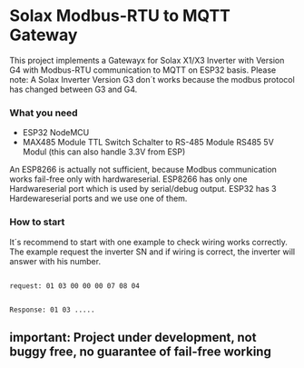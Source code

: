 # Solax Modbus-RTU to MQTT Gateway
This project implements a Gatewayx for Solax X1/X3 Inverter with Version G4 with Modbus-RTU communication to MQTT on ESP32 basis.
Please note: A Solax Inverter Version G3 don´t works because the modbus protocol has changed between G3 and G4. 

### What you need
* ESP32 NodeMCU
* MAX485 Module TTL Switch Schalter to RS-485 Module RS485 5V Modul (this can also handle 3.3V from ESP)

An ESP8266 is actually not sufficient, because Modbus communication works fail-free only with hardwareserial. ESP8266 has only one Hardwareserial port which is used by serial/debug output. ESP32 has 3 Hardewareserial ports and we use one of them. 

### How to start
It´s recommend to start with one example to check wiring works correctly. The example request the inverter SN and if wiring is correct, the inverter will answer with his number.

<code>
request: 01 03 00 00 00 07 08 04

Response: 01 03 .....
</code>

## important: Project under development, not buggy free, no guarantee of fail-free working

